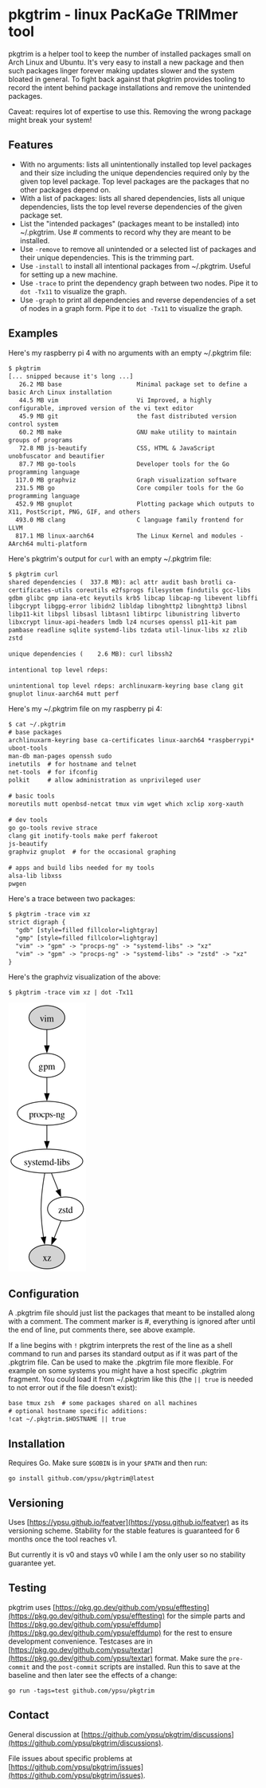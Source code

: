 # pkgtrim - linux PacKaGe TRIMmer tool

pkgtrim is a helper tool to keep the number of installed packages small on Arch Linux and Ubuntu.
It's very easy to install a new package and then such packages linger forever making updates slower and the system bloated in general.
To fight back against that pkgtrim provides tooling to record the intent behind package installations and remove the unintended packages.

Caveat: requires lot of expertise to use this.
Removing the wrong package might break your system!

## Features

- With no arguments: lists all unintentionally installed top level packages and their size including the unique dependencies required only by the given top level package.
  Top level packages are the packages that no other packages depend on.
- With a list of packages: lists all shared dependencies, lists all unique dependencies, lists the top level reverse dependencies of the given package set.
- List the "intended packages" (packages meant to be installed) into ~/.pkgtrim.
  Use # comments to record why they are meant to be installed.
- Use `-remove` to remove all unintended or a selected list of packages and their unique dependencies.
  This is the trimming part.
- Use `-install` to install all intentional packages from ~/.pkgtrim.
  Useful for setting up a new machine.
- Use `-trace` to print the dependency graph between two nodes.
  Pipe it to `dot -Tx11` to visualize the graph.
- Use `-graph` to print all dependencies and reverse dependencies of a set of nodes in a graph form.
  Pipe it to `dot -Tx11` to visualize the graph.

## Examples

Here's my raspberry pi 4 with no arguments with an empty ~/.pkgtrim file:

```
$ pkgtrim
[... snipped because it's long ...]
   26.2 MB base                     Minimal package set to define a basic Arch Linux installation
   44.5 MB vim                      Vi Improved, a highly configurable, improved version of the vi text editor
   45.9 MB git                      the fast distributed version control system
   60.2 MB make                     GNU make utility to maintain groups of programs
   72.8 MB js-beautify              CSS, HTML & JavaScript unobfuscator and beautifier
   87.7 MB go-tools                 Developer tools for the Go programming language
  117.0 MB graphviz                 Graph visualization software
  231.5 MB go                       Core compiler tools for the Go programming language
  452.9 MB gnuplot                  Plotting package which outputs to X11, PostScript, PNG, GIF, and others
  493.0 MB clang                    C language family frontend for LLVM
  817.1 MB linux-aarch64            The Linux Kernel and modules - AArch64 multi-platform
```

Here's pkgtrim's output for `curl` with an empty ~/.pkgtrim file:

```
$ pkgtrim curl
shared dependencies (  337.8 MB): acl attr audit bash brotli ca-certificates-utils coreutils e2fsprogs filesystem findutils gcc-libs gdbm glibc gmp iana-etc keyutils krb5 libcap libcap-ng libevent libffi libgcrypt libgpg-error libidn2 libldap libnghttp2 libnghttp3 libnsl libp11-kit libpsl libsasl libtasn1 libtirpc libunistring libverto libxcrypt linux-api-headers lmdb lz4 ncurses openssl p11-kit pam pambase readline sqlite systemd-libs tzdata util-linux-libs xz zlib zstd

unique dependencies (    2.6 MB): curl libssh2

intentional top level rdeps:

unintentional top level rdeps: archlinuxarm-keyring base clang git gnuplot linux-aarch64 mutt perf
```

Here's my ~/.pkgtrim file on my raspberry pi 4:

```
$ cat ~/.pkgtrim
# base packages
archlinuxarm-keyring base ca-certificates linux-aarch64 *raspberrypi* uboot-tools
man-db man-pages openssh sudo
inetutils  # for hostname and telnet
net-tools  # for ifconfig
polkit     # allow administration as unprivileged user

# basic tools
moreutils mutt openbsd-netcat tmux vim wget which xclip xorg-xauth

# dev tools
go go-tools revive strace
clang git inotify-tools make perf fakeroot
js-beautify
graphviz gnuplot  # for the occasional graphing

# apps and build libs needed for my tools
alsa-lib libxss
pwgen
```

Here's a trace between two packages:

```
$ pkgtrim -trace vim xz
strict digraph {
  "gdb" [style=filled fillcolor=lightgray]
  "gmp" [style=filled fillcolor=lightgray]
  "vim" -> "gpm" -> "procps-ng" -> "systemd-libs" -> "xz"
  "vim" -> "gpm" -> "procps-ng" -> "systemd-libs" -> "zstd" -> "xz"
}
```

Here's the graphviz visualization of the above:

```
$ pkgtrim -trace vim xz | dot -Tx11
```

![trace visualization](trace.png)

## Configuration

A .pkgtrim file should just list the packages that meant to be installed along with a comment.
The comment marker is #, everything is ignored after until the end of line, put comments there, see above example.

If a line begins with `!` pkgtrim interprets the rest of the line as a shell command to run and parses its standard output as if it was part of the .pkgtrim file.
Can be used to make the .pkgtrim file more flexible.
For example on some systems you might have a host specific .pkgtrim fragment.
You could load it from ~/.pkgtrim like this (the `|| true` is needed to not error out if the file doesn't exist):

```
base tmux zsh  # some packages shared on all machines
# optional hostname specific additions:
!cat ~/.pkgtrim.$HOSTNAME || true
```

## Installation

Requires Go.
Make sure `$GOBIN` is in your `$PATH` and then run:

```
go install github.com/ypsu/pkgtrim@latest
```

## Versioning

Uses [https://ypsu.github.io/featver](https://ypsu.github.io/featver) as its versioning scheme.
Stability for the stable features is guaranteed for 6 months once the tool reaches v1.

But currently it is v0 and stays v0 while I am the only user so no stability guarantee yet.

## Testing

pkgtrim uses [https://pkg.go.dev/github.com/ypsu/efftesting](https://pkg.go.dev/github.com/ypsu/efftesting) for the simple parts and [https://pkg.go.dev/github.com/ypsu/effdump](https://pkg.go.dev/github.com/ypsu/effdump) for the rest to ensure development convenience.
Testcases are in [https://pkg.go.dev/github.com/ypsu/textar](https://pkg.go.dev/github.com/ypsu/textar) format.
Make sure the `pre-commit` and the `post-commit` scripts are installed.
Run this to save at the baseline and then later see the effects of a change:

```
go run -tags=test github.com/ypsu/pkgtrim
```

## Contact

General discussion at [https://github.com/ypsu/pkgtrim/discussions](https://github.com/ypsu/pkgtrim/discussions).

File issues about specific problems at [https://github.com/ypsu/pkgtrim/issues](https://github.com/ypsu/pkgtrim/issues).
